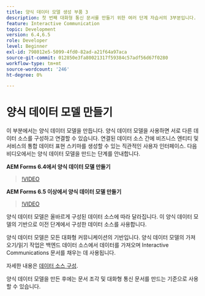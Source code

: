 ```yaml
---
title: 양식 데이터 모델 생성 부품 3
description: 첫 번째 대화형 통신 문서를 만들기 위한 여러 단계 자습서의 3부분입니다. 이 부분에서는 양식 데이터 모델을 만듭니다. 양식 데이터 모델을 사용하면 서로 다른 데이터 소스를 구성하고 연결할 수 있습니다.연결된 데이터 소스에서 비즈니스 엔터티 및 서비스의 통합 데이터 표현 스키마를 만들 수 있는 직관적인 사용자 인터페이스를 제공합니다.다음 비디오에서는 양식 데이터 모델을 만드는 단계를 안내합니다.
feature: Interactive Communication
topic: Development
version: 6.4,6.5
role: Developer
level: Beginner
exl-id: 798012e5-5099-4fd0-82ad-a21f64a97aca
source-git-commit: 012850e3fa80021317f59384c57adf56d67f0280
workflow-type: tm+mt
source-wordcount: '246'
ht-degree: 0%

---
```


# 양식 데이터 모델 만들기

이 부분에서는 양식 데이터 모델을 만듭니다. 양식 데이터 모델을 사용하면 서로 다른 데이터 소스를 구성하고 연결할 수 있습니다. 연결된 데이터 소스 간에 비즈니스 엔티티 및 서비스의 통합 데이터 표현 스키마를 생성할 수 있는 직관적인 사용자 인터페이스. 다음 비디오에서는 양식 데이터 모델을 만드는 단계를 안내합니다.

**AEM Forms 6.4에서 양식 데이터 모델 만들기**

>[!VIDEO](https://video.tv.adobe.com/v/27763/?quality=9&learn=on)

**AEM Forms 6.5 이상에서 양식 데이터 모델 만들기**

>[!VIDEO](https://video.tv.adobe.com/v/27765?quality=9&learn=on)

양식 데이터 모델은 올바르게 구성된 데이터 소스에 따라 달라집니다. 이 양식 데이터 모델의 기반으로 이전 단계에서 구성한 데이터 소스를 사용합니다.

양식 데이터 모델은 모든 대화형 커뮤니케이션의 기반입니다. 양식 데이터 모델의 가져오기/읽기 작업은 백엔드 데이터 소스에서 데이터를 가져오며 Interactive Communications 문서를 채우는 데 사용됩니다.

자세한 내용은 [데이터 소스 구성](parttwo.md).

양식 데이터 모델을 만든 후에는 문서 조각 및 대화형 통신 문서를 만드는 기준으로 사용할 수 있습니다.
